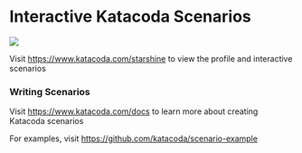 # Interactive Katacoda Scenarios

[![](http://shields.katacoda.com/katacoda/starshine/count.svg)](https://www.katacoda.com/starshine "Get your profile on Katacoda.com")

Visit https://www.katacoda.com/starshine to view the profile and interactive scenarios

### Writing Scenarios
Visit https://www.katacoda.com/docs to learn more about creating Katacoda scenarios

For examples, visit https://github.com/katacoda/scenario-example
